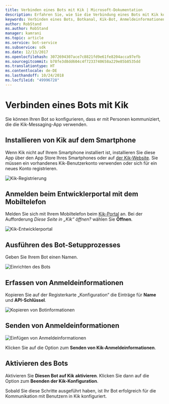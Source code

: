 ```yaml
---
title: Verbinden eines Bots mit Kik | Microsoft-Dokumentation
description: Erfahren Sie, wie Sie die Verbindung eines Bots mit Kik konfigurieren.
keywords: Verbinden eines Bots, Botkanal, Kik-Bot, Anmeldeinformationen, Konfigurieren, Smartphone
author: RobStand
ms.author: RobStand
manager: kamrani
ms.topic: article
ms.service: bot-service
ms.subservice: sdk
ms.date: 12/13/2017
ms.openlocfilehash: 3072694307ace7c8821fd9e61fe8204acca97efb
ms.sourcegitcommit: b78fe3d8dd604c4f7233740658a229e85b8535dd
ms.translationtype: HT
ms.contentlocale: de-DE
ms.lasthandoff: 10/24/2018
ms.locfileid: "49996728"
---
```

# <a name="connect-a-bot-to-kik"></a>Verbinden eines Bots mit Kik

Sie können Ihren Bot so konfigurieren, dass er mit Personen kommuniziert, die die Kik-Messaging-App verwenden.

## <a name="install-kik-on-your-phone"></a>Installieren von Kik auf dem Smartphone

Wenn Kik nicht auf Ihrem Smartphone installiert ist, installieren Sie diese App über den App Store Ihres Smartphones oder auf <a href="https://www.kik.com/" target="_blank">der Kik-Website</a>. Sie müssen ein vorhandenes Kik-Benutzerkonto verwenden oder sich für ein neues Konto registrieren.

![Kik-Registrierung](./media/channels/kik-signup.png)

## <a name="log-into-the-dev-portal-with-your-mobile-phone"></a>Anmelden beim Entwicklerportal mit dem Mobiltelefon

Melden Sie sich mit Ihrem Mobiltelefon beim <a href="https://dev.kik.com" target="_blank">Kik-Portal</a> an. Bei der Aufforderung _Diese Seite in „Kik“ öffnen?_ wählen Sie **Öffnen**. 

![Kik-Entwicklerportal](./media/channels/kik-dev-portal.png)

## <a name="follow-the-bot-setup-process"></a>Ausführen des Bot-Setupprozesses

Geben Sie Ihrem Bot einen Namen.

![Einrichten des Bots](./media/channels/kik-phone.png)

## <a name="gather-credentials"></a>Erfassen von Anmeldeinformationen

Kopieren Sie auf der Registerkarte „Konfiguration“ die Einträge für **Name** und **API-Schlüssel**.

![Kopieren von Botinformationen](./media/channels/kik-configure.png)

## <a name="submit-credentials"></a>Senden von Anmeldeinformationen

![Einfügen von Anmeldeinformationen](./media/channels/kik-creds.png)

Klicken Sie auf die Option zum **Senden von Kik-Anmeldeinformationen**.

## <a name="enable-the-bot"></a>Aktivieren des Bots

Aktivieren Sie **Diesen Bot auf Kik aktivieren**. Klicken Sie dann auf die Option zum **Beenden der Kik-Konfiguration**.

Sobald Sie diese Schritte ausgeführt haben, ist Ihr Bot erfolgreich für die Kommunikation mit Benutzern in Kik konfiguriert.
